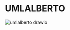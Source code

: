# UMLALBERTO
![umlalberto drawio](https://user-images.githubusercontent.com/115369235/235527562-4972f798-7db2-4f1b-ac7e-4e1f63f2622c.png)
